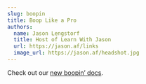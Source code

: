 ```yaml
---
slug: boopin
title: Boop Like a Pro
authors:
  name: Jason Lengstorf
  title: Host of Learn With Jason
  url: https://jason.af/links
  image_url: https://jason.af/headshot.jpg
---
```


Check out our [new boopin’ docs](/docs/boop).